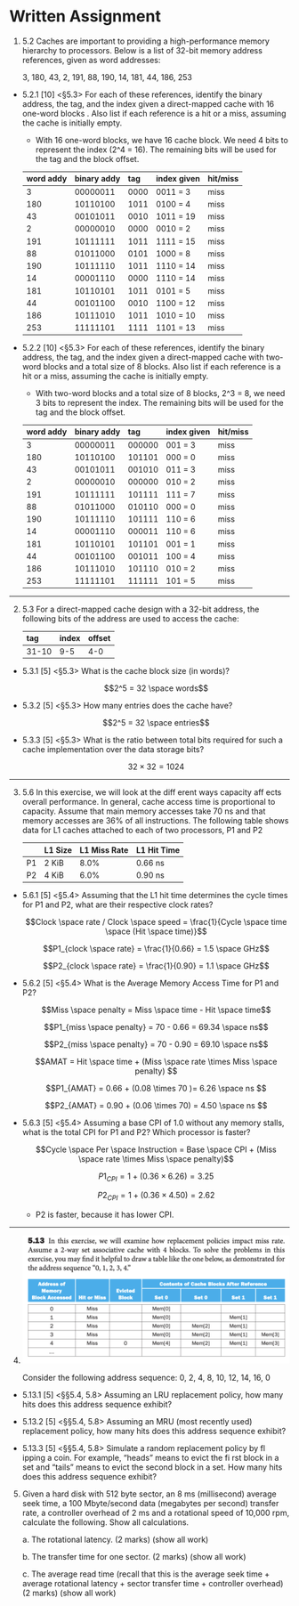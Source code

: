 # Written Assignment

1. 5.2 Caches are important to providing a high-performance memory hierarchy to processors. Below is a list of 32-bit memory address references, given as word addresses:

   3, 180, 43, 2, 191, 88, 190, 14, 181, 44, 186, 253

- 5.2.1 [10] <§5.3> For each of these references, identify the binary address, the tag, and the index given a direct-mapped cache with 16 one-word blocks . Also list if each reference is a hit or a miss, assuming the cache is initially empty.

  - With 16 one-word blocks, we have 16 cache block. We need 4 bits to represent the index (2^4 = 16). The remaining bits will be used for the tag and the block offset.

  | word addy | binary addy | tag  | index given | hit/miss |
  | --------- | ----------- | ---- | ----------- | -------- |
  | 3         | 00000011    | 0000 | 0011 = 3    | miss     |
  | 180       | 10110100    | 1011 | 0100 = 4    | miss     |
  | 43        | 00101011    | 0010 | 1011 = 19   | miss     |
  | 2         | 00000010    | 0000 | 0010 = 2    | miss     |
  | 191       | 10111111    | 1011 | 1111 = 15   | miss     |
  | 88        | 01011000    | 0101 | 1000 = 8    | miss     |
  | 190       | 10111110    | 1011 | 1110 = 14   | miss     |
  | 14        | 00001110    | 0000 | 1110 = 14   | miss     |
  | 181       | 10110101    | 1011 | 0101 = 5    | miss     |
  | 44        | 00101100    | 0010 | 1100 = 12   | miss     |
  | 186       | 10111010    | 1011 | 1010 = 10   | miss     |
  | 253       | 11111101    | 1111 | 1101 = 13   | miss     |

- 5.2.2 [10] <§5.3> For each of these references, identify the binary address, the tag, and the index given a direct-mapped cache with two-word blocks and a total size of 8 blocks. Also list if each reference is a hit or a miss, assuming the cache is initially empty.

  - With two-word blocks and a total size of 8 blocks, 2^3 = 8, we need 3 bits to represent the index. The remaining bits will be used for the tag and the block offset.

  | word addy | binary addy | tag    | index given | hit/miss |
  | --------- | ----------- | ------ | ----------- | -------- |
  | 3         | 00000011    | 000000 | 001 = 3     | miss     |
  | 180       | 10110100    | 101101 | 000 = 0     | miss     |
  | 43        | 00101011    | 001010 | 011 = 3     | miss     |
  | 2         | 00000010    | 000000 | 010 = 2     | miss     |
  | 191       | 10111111    | 101111 | 111 = 7     | miss     |
  | 88        | 01011000    | 010110 | 000 = 0     | miss     |
  | 190       | 10111110    | 101111 | 110 = 6     | miss     |
  | 14        | 00001110    | 000011 | 110 = 6     | miss     |
  | 181       | 10110101    | 101101 | 001 = 1     | miss     |
  | 44        | 00101100    | 001011 | 100 = 4     | miss     |
  | 186       | 10111010    | 101110 | 010 = 2     | miss     |
  | 253       | 11111101    | 111111 | 101 = 5     | miss     |

---

2. 5.3 For a direct-mapped cache design with a 32-bit address, the following bits of the address are used to access the cache:

   | tag   | index | offset |
   | ----- | ----- | ------ |
   | 31-10 | 9-5   | 4-0    |

- 5.3.1 [5] <§5.3> What is the cache block size (in words)?

  $$2^5 = 32 \space words$$

- 5.3.2 [5] <§5.3> How many entries does the cache have?

  $$2^5 = 32 \space entries$$

- 5.3.3 [5] <§5.3> What is the ratio between total bits required for such a cache implementation over the data storage bits?

  $$32 \times 32 = 1024$$

---

3. 5.6 In this exercise, we will look at the diff erent ways capacity aff ects overall performance. In general, cache access time is proportional to capacity. Assume that main memory accesses take 70 ns and that memory accesses are 36% of all instructions. The following table shows data for L1 caches attached to each of two processors, P1 and P2

   |     | L1 Size | L1 Miss Rate | L1 Hit Time |
   | --- | ------- | ------------ | ----------- |
   | P1  | 2 KiB   | 8.0%         | 0.66 ns     |
   | P2  | 4 KiB   | 6.0%         | 0.90 ns     |

- 5.6.1 [5] <§5.4> Assuming that the L1 hit time determines the cycle times for P1 and P2, what are their respective clock rates?

  $$Clock \space rate / Clock \space speed = \frac{1}{Cycle \space time \space (Hit \space time)}$$

  $$P1_{clock \space rate} = \frac{1}{0.66} = 1.5 \space GHz$$

  $$P2_{clock \space rate} = \frac{1}{0.90} = 1.1 \space GHz$$

- 5.6.2 [5] <§5.4> What is the Average Memory Access Time for P1 and P2?

  $$Miss \space penalty = Miss \space time - Hit \space time$$

  $$P1_{miss \space penalty} = 70 - 0.66 = 69.34 \space ns$$

  $$P2_{miss \space penalty} = 70 - 0.90 = 69.10 \space ns$$

  $$AMAT = Hit \space time + (Miss \space rate \times Miss \space penalty) $$

  $$P1_{AMAT} = 0.66 + (0.08 \times 70 )= 6.26 \space ns $$

  $$P2_{AMAT} = 0.90 + (0.06 \times 70) = 4.50 \space ns $$

- 5.6.3 [5] <§5.4> Assuming a base CPI of 1.0 without any memory stalls, what is the total CPI for P1 and P2? Which processor is faster?

  $$Cycle \space Per \space Instruction = Base \space CPI + (Miss \space rate \times Miss \space penalty)$$

  $$P1_{CPI} = 1 + (0.36 \times 6.26) = 3.25$$

  $$P2_{CPI} = 1 + (0.36 \times 4.50) = 2.62$$

  - P2 is faster, because it has lower CPI.

---

4. ![5.13](./q513.png)

   Consider the following address sequence: 0, 2, 4, 8, 10, 12, 14, 16, 0

- 5.13.1 [5] <§§5.4, 5.8> Assuming an LRU replacement policy, how many hits does this address sequence exhibit?

- 5.13.2 [5] <§§5.4, 5.8> Assuming an MRU (most recently used) replacement policy, how many hits does this address sequence exhibit?

- 5.13.3 [5] <§§5.4, 5.8> Simulate a random replacement policy by fl ipping a coin. For example, “heads” means to evict the fi rst block in a set and “tails” means to evict the second block in a set. How many hits does this address sequence exhibit?

5. Given a hard disk with 512 byte sector, an 8 ms (millisecond) average seek time, a 100 Mbyte/second data (megabytes per second) transfer rate, a controller overhead of 2 ms and a rotational speed of 10,000 rpm, calculate the following. Show all calculations.

   a. The rotational latency. (2 marks) (show all work)

   b. The transfer time for one sector. (2 marks) (show all work)

   c. The average read time (recall that this is the average seek time + average rotational latency + sector transfer time + controller overhead) (2 marks) (show all work)
